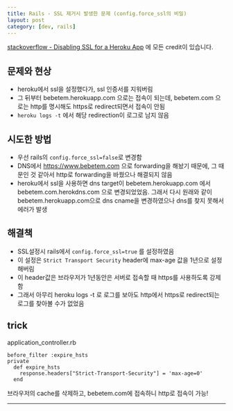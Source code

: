 ```yaml
---
title: Rails - SSL 제거시 발생한 문제 (config.force_ssl의 비밀)
layout: post
category: [dev, rails]
--- 
```


[stackoverflow - Disabling SSL for a Heroku App][1] 에 모든 credit이 있습니다.

## 문제와 현상

- heroku에서 ssl을 설정했다가, ssl 인증서를 지워버림
- 그 뒤부터 bebetem.herokuapp.com 으로는 접속이 되는데, bebetem.com 으로는 http를 명시해도 https로 redirect되면서 접속이 안됨
- `heroku logs -t` 에서 해당 redirection이 로그로 남지 않음

## 시도한 방법

- 우선 rails의 `config.force_ssl=false`로 변경함
- DNS에서 https://www.bebetem.com 으로 forwarding을 해놨기 때문에, 그 때문인 것 같아서 http로 forwarding을 바꿨으나 해결되지 않음
- heroku에서 ssl을 사용하면 dns target이 bebetem.herokuapp.com 에서 bebetem.com.herokdns.com 으로 변경되었었음. 그래서 다시 원래와 같이 bebetem.herokuapp.com으로 dns cname을 변경하였으나 dns를 찾지 못해서 에러가 발생

## 해결책

- SSL설정시 rails에서 `config.force_ssl=true` 를 설정하였음
- 이 설정은 `Strict Transport Security` header에 max-age 값을 1년으로 설정해버림
- 이 header값은 브라우저가 1년동안은 서버로 접속할 때 https를 사용하도록 강제함
- 그래서 아무리 heroku logs -t 로 로그를 보아도 http에서 https로 redirect되는 로그를 찾아볼 수가 없었음


## trick

application_controller.rb

    before_filter :expire_hsts
    private
      def expire_hsts
        response.headers["Strict-Transport-Security"] = 'max-age=0'
      end


브라우저의 cache를 삭제하고, bebetem.com에 접속하니 http로 접속이 가능!





---


[1]: http://stackoverflow.com/questions/17776530/disabling-ssl-for-a-heroku-app